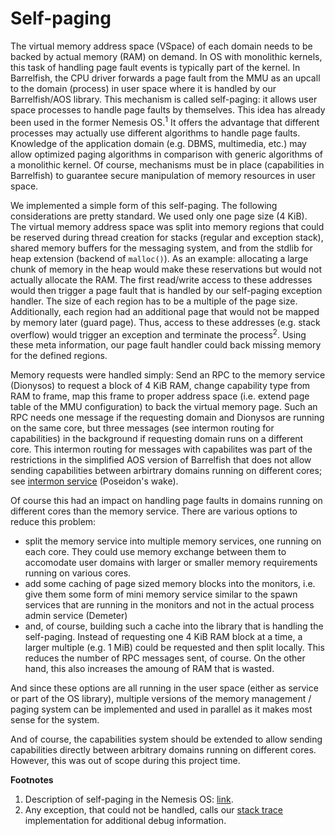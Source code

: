 # Self-paging
The virtual memory address space (VSpace) of each domain needs to be backed by actual memory (RAM) on demand. In OS with monolithic kernels, this task of handling page fault events is typically part of the kernel. In Barrelfish, the CPU driver forwards a page fault from the MMU as an upcall to the domain (process) in user space where it is handled by our Barrelfish/AOS library. This mechanism is called self-paging: it allows user space processes to handle page faults by themselves. This idea has already been used in the former Nemesis OS.<sup>1</sup>  It offers the advantage that different processes may actually use different algorithms to handle page faults. Knowledge of the application domain (e.g. DBMS, multimedia, etc.) may allow optimized paging algorithms in comparison with generic algorithms of a monolithic kernel. Of course, mechanisms must be in place (capabilities in Barrelfish) to guarantee secure manipulation of memory resources in user space.

We implemented a simple form of this self-paging. The following considerations are pretty standard. We used only one page size (4 KiB). The virtual memory address space was split into memory regions that could be reserved during thread creation for stacks (regular and exception stack), shared memory buffers for the messaging system, and from the stdlib for heap extension (backend of ```malloc()```). As an example: allocating a large chunk of memory in the heap would make these reservations but would not actually allocate the RAM. The first read/write access to these addresses would then trigger a page fault that is handled by our self-paging exception handler. The size of each region has to be a multiple of the page size. Additionally, each region had an additional page that would not be mapped by memory later (guard page). Thus, access to these addresses (e.g. stack overflow) would trigger an exception and terminate the process<sup>2</sup>. Using these meta information, our page fault handler could back missing memory for the defined regions.

Memory requests were handled simply: Send an RPC to the memory service (Dionysos) to request a block of 4 KiB RAM, change capability type from RAM to frame, map this frame to proper address space (i.e. extend page table of the MMU configuration) to back the virtual memory page. Such an RPC needs one message if the requesting domain and Dionysos are running on the same core, but three messages (see intermon routing for capabilities) in the background if requesting domain runs on a different core. This intermon routing for messages with capabilites was part of the restrictions in the simplified AOS version of Barrelfish that does not allow sending capabilities between arbirtrary domains running on different cores; see [intermon service][intermon] (Poseidon's wake).

Of course this had an impact on handling page faults in domains running on different cores than the memory service. There are various options to reduce this problem:
- split the memory service into multiple memory services, one running on each core. They could use memory exchange between them to accomodate user domains with larger or smaller memory requirements running on various cores.
- add some caching of page sized memory blocks into the monitors, i.e. give them some form of mini memory service similar to the spawn services that are running in the monitors and not in the actual process admin service (Demeter)
- and, of course, building such a cache into the library that is handling the self-paging. Instead of requesting one 4 KiB RAM block at a time, a larger multiple (e.g. 1 MiB) could be requested and then split locally. This reduces the number of RPC messages sent, of course. On the other hand, this also increases the amoung of RAM that is wasted.

And since these options are all running in the user space (either as service or part of the OS library), multiple versions of the memory management / paging system can be implemented and used in parallel as it makes most sense for the system.

And of course, the capabilities system should be extended to allow sending capabilities directly between arbitrary domains running on different cores. However, this was out of scope during this project time.

**Footnotes**

1. Description of self-paging in the Nemesis OS: [link][selfpaging].
2. Any exception, that could not be handled, calls our [stack trace][stacktrace] implementation for additional debug information.

[selfpaging]: https://www.usenix.org/legacy/events/osdi99/full_papers/hand/hand.pdf
[stacktrace]: ../miscellaneous/stacktrace.md
[intermon]:../services/monitor.md
